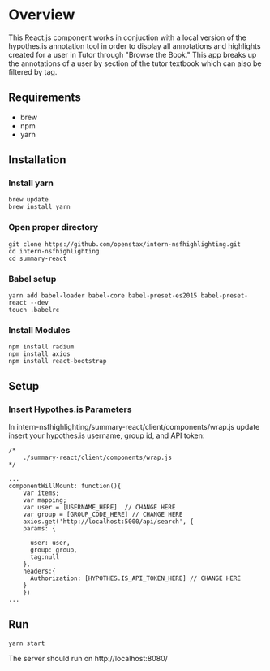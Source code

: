 # Overview
This React.js component works in conjuction with a local version of the hypothes.is annotation tool in order to display all annotations and highlights created for a user in Tutor through "Browse the Book." This app breaks up the annotations of a user by section of the tutor textbook which can also be filtered by tag. 
## Requirements
* brew
* npm
* yarn
## Installation
### Install yarn
```
brew update
brew install yarn
```
### Open proper directory
```
git clone https://github.com/openstax/intern-nsfhighlighting.git
cd intern-nsfhighlighting
cd summary-react
```
### Babel setup
```
yarn add babel-loader babel-core babel-preset-es2015 babel-preset-react --dev
touch .babelrc
```
### Install Modules
```
npm install radium
npm install axios
npm install react-bootstrap
```

## Setup
### Insert Hypothes.is Parameters
In intern-nsfhighlighting/summary-react/client/components/wrap.js update insert your hypothes.is username, group id, and API token:
```
/* 
    ./summary-react/client/components/wrap.js
*/

...
componentWillMount: function(){
    var items;
    var mapping;
    var user = [USERNAME_HERE]  // CHANGE HERE
    var group = [GROUP_CODE_HERE] // CHANGE HERE
    axios.get('http://localhost:5000/api/search', {
    params: {

      user: user,
      group: group,
      tag:null
    },
    headers:{
      Authorization: [HYPOTHES.IS_API_TOKEN_HERE] // CHANGE HERE
    }
    })
...
```
## Run
```
yarn start
```
The server should run on http://localhost:8080/
